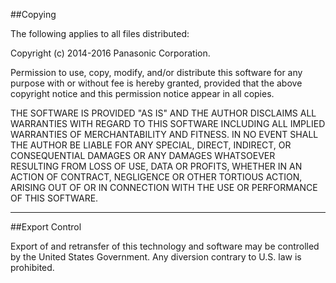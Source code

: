 ##Copying

The following applies to all files distributed:

Copyright (c) 2014-2016 Panasonic Corporation.

Permission to use, copy, modify, and/or distribute this software for any purpose with or without fee is hereby granted, provided that the above copyright notice and this permission notice appear in all copies.</p>
THE SOFTWARE IS PROVIDED "AS IS" AND THE AUTHOR DISCLAIMS ALL WARRANTIES WITH REGARD TO THIS SOFTWARE INCLUDING ALL IMPLIED WARRANTIES OF MERCHANTABILITY AND FITNESS. IN NO EVENT SHALL THE AUTHOR BE LIABLE FOR ANY SPECIAL, DIRECT, INDIRECT, OR CONSEQUENTIAL DAMAGES OR ANY DAMAGES WHATSOEVER RESULTING FROM LOSS OF USE, DATA OR PROFITS, WHETHER IN AN ACTION OF CONTRACT, NEGLIGENCE OR OTHER TORTIOUS ACTION, ARISING OUT OF OR IN CONNECTION WITH THE USE OR PERFORMANCE OF THIS SOFTWARE.</p>

***

##Export Control

Export of and retransfer of this technology and software may be controlled by the United States Government. Any diversion contrary to U.S. law is prohibited.